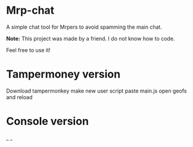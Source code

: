 # Mrp-chat

A simple chat tool for Mrpers to avoid spamming the main chat.

**Note:** This project was made by a friend. I do not know how to code.

Feel free to use it!

# Tampermoney version
Download tampermonkey
make new user script
paste main.js
open geofs and reload 

# Console version 
_                              _
